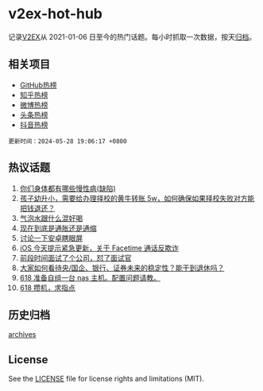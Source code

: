 # v2ex-hot-hub

 记录[V2EX](https://www.v2ex.com/)从 2021-01-06 日至今的热门话题。每小时抓取一次数据，按天[归档](archives)。
 
 ## 相关项目

- [GitHub热榜](https://github.com/snaildev/github-hot-hub)
- [知乎热榜](https://github.com/snaildev/zhihu-hot-hub)
- [微博热榜](https://github.com/snaildev/weibo-hot-hub)
- [头条热榜](https://github.com/snaildev/toutiao-hot-hub)
- [抖音热榜](https://github.com/snaildev/douyin-hot-hub)


 `更新时间：2024-05-28 19:06:17 +0800`

## 热议话题

1. [你们身体都有哪些慢性病(缺陷)](https://www.v2ex.com/t/1044703)
1. [孩子幼升小，需要给办理择校的黄牛转账 5w，如何确保如果择校失败对方能把钱退还？](https://www.v2ex.com/t/1044575)
1. [气泡水跟什么混好喝](https://www.v2ex.com/t/1044538)
1. [现在到底是通胀还是通缩](https://www.v2ex.com/t/1044558)
1. [讨论一下安卓瞎眼屏](https://www.v2ex.com/t/1044577)
1. [iOS 今天提示紧急更新，关于 Facetime 通话反欺诈](https://www.v2ex.com/t/1044539)
1. [前段时间面试了个公司，怼了面试官](https://www.v2ex.com/t/1044690)
1. [大家如何看待央/国企、银行、证券未来的稳定性？能干到退休吗？](https://www.v2ex.com/t/1044542)
1. [618 准备自组一台 nas 主机。配置问题请教。](https://www.v2ex.com/t/1044643)
1. [618 攒机，求指点](https://www.v2ex.com/t/1044655)

## 历史归档

[archives](archives)

## License

See the [LICENSE](LICENSE) file for license rights and limitations (MIT).
